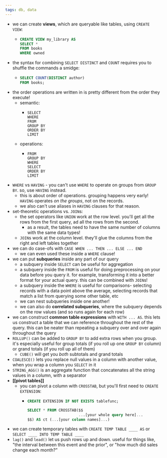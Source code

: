 ```yaml
---
tags: db, data
---
```


- we can create **views**, which are queryable like tables, using `CREATE VIEW`:
	- ```SQL
	  CREATE VIEW my_library AS
	  SELECT *
	  FROM books
	  WHERE owned 
	  ```
- the syntax for combining `SELECT DISTINCT` and `COUNT` requires you to shuffle the commands a smidge:
	- ```SQL
	  SELECT COUNT(DISTINCT author)
	  FROM books;
	  ```
- the order operations are written in is pretty different from the order they execute!
	- semantic:
		- ```
		  SELECT
		  WHERE
		  FROM
		  GROUP BY
		  ORDER BY
		  LIMIT
		  ```
	- operations:
		- ```
		  FROM
		  GROUP BY
		  WHERE
		  SELECT
		  ORDER BY
		  LIMIT
		  ```
- `WHERE` vs `HAVING` - you can't use `WHERE` to operate on groups from `GROUP BY`. so, use `HAVING` instead.
	- this is about order of operations. grouping happens very early! `HAVING` operates _on the groups_, not on the records.
	- we also can't use aliases in `HAVING` clauses for that reason.
- set-theoretic operations vs. `JOIN`s:
	- the set operators like `UNION` work at the row level. you'll get all the rows from the first query, ad all the rows from the second.
		- as a result, the tables need to have the same number of columns with the same data types!
	- `JOIN`s work at the column level. they'll glue the columns from the right and left tables together
- we can do case-ofs with `CASE WHEN ... THEN ... ELSE ... END`
	- we can even used these inside a `WHERE` clause!
- we can put **subqueries** inside any part of our query
	- a subquery inside `SELECT` can be useful for aggregation
	- a subquery inside the `FROM` is useful for doing preprocessing on your data before you query it. for example, transforming it into a better format for your actual query. this can be combined with `JOIN`s!
	- a subquery inside the `WHERE` is useful for comparisons- selecting records with a data point above the average, selecting records that match a list from querying some other table, etc
	- we can nest subqueries inside one another!
	- we can also do **correlated subqueries**, where the subquery depends on the row values (and so runs again for each row)
- we can construct **common table expressions** with `WITH ... AS`. this lets us construct a table that we can reference throughout the rest of the query. this can be neater than repeating a subquery over and over again throughout the query
- `ROLLUP()` can be added to `GROUP BY` to add extra rows when you group. it's especially useful for group totals (if you roll up one `GROUP BY` column) or grand totals (if you roll up all of them)
	- `CUBE()` will get you _both_ subtotals and grand totals
- `COALESCE()` lets you replace null values in a column with another value, when you wrap a column you `SELECT` in it
- `STRING_AGG()` is an aggregate function that concatenates all the string values in a column, with a separator
- **[[pivot tables]]**
	- you can pivot a column with `CROSSTAB`, but you'll first need to `CREATE EXTENSION`:
		- ```SQL
		  CREATE EXTENSION IF NOT EXISTS tablefunc;
		  
		  SELECT * FROM CROSSTAB($$
		                         ...[your whole query here]...
		  $$) AS ct (...[your column names]...)
		  ```
- we can create temporary tables with `CREATE TEMP TABLE ____ AS` or `SELECT ____ INTO TEMP TABLE ____`
- `lag()` and `lead()` let us push rows up and down. useful for things like, "the interval between this event and the prior", or "how much did sales change each month?"